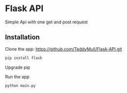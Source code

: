 # Flask API

Simple Api with one get and post request

## Installation

Clone the app: https://github.com/TeddyMuli/Flask-API.git

``` bash
pip install flask
```

Upgrade pip

Run the app
``` bash
python main.py
```
